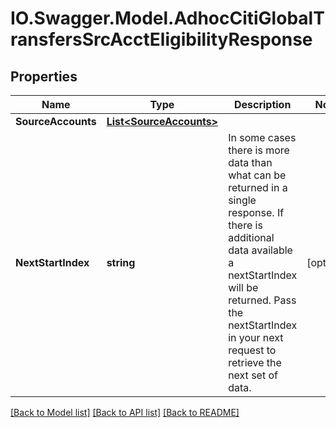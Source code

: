 # IO.Swagger.Model.AdhocCitiGlobalTransfersSrcAcctEligibilityResponse
## Properties

Name | Type | Description | Notes
------------ | ------------- | ------------- | -------------
**SourceAccounts** | [**List&lt;SourceAccounts&gt;**](SourceAccounts.md) |  | 
**NextStartIndex** | **string** | In some cases there is more data than what can be returned in a single response. If there is additional data available a nextStartIndex will be returned. Pass the nextStartIndex in your next request to retrieve the next set of data. | [optional] 

[[Back to Model list]](../README.md#documentation-for-models) [[Back to API list]](../README.md#documentation-for-api-endpoints) [[Back to README]](../README.md)

